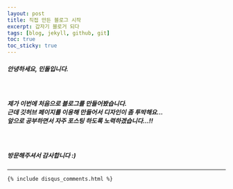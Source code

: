 ```yaml
---
layout: post
title: 직접 만든 블로그 시작
excerpt: 갑자기 블로거 되다
tags: [blog, jekyll, github, git]
toc: true
toc_sticky: true
---
```


##### 안녕하세요, 민돌입니다.
<br>

##### 제가 이번에 처음으로 블로그를 만들어봤습니다.<br>근데 깃허브 페이지를 이용해 만들어서 디자인이 좀 투박해요...<br> 앞으로 공부하면서 자주 포스팅 하도록 노력하겠습니다...!!
<br>

##### 방문해주셔서 감사합니다 :)

---
`{% include disqus_comments.html %}`
